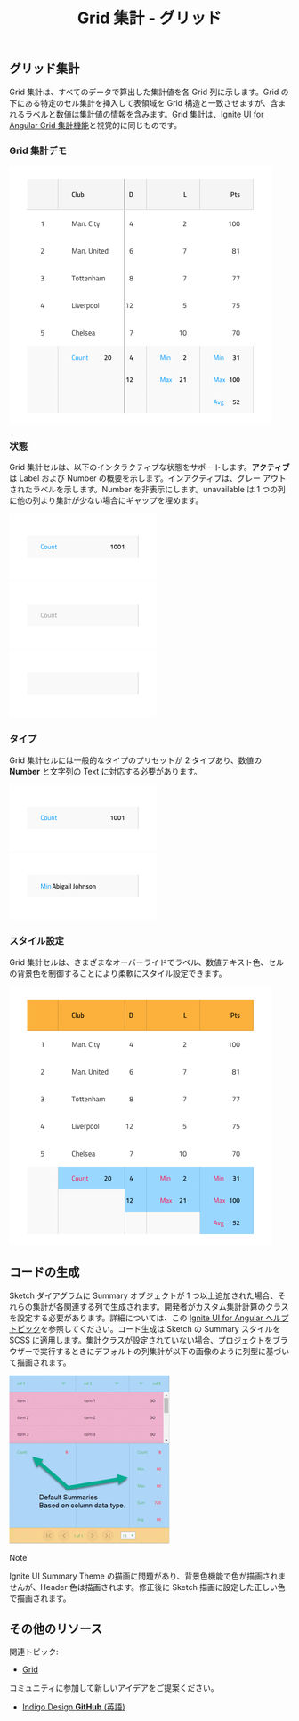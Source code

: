﻿---
title: Grid 集計 - グリッド
_description: Grid 集計は、すべてのデータで算出した集計値を各 Grid 列に示します。
_keywords: デザイン システム, Sketch, Ignite UI for Angular, Grid 機能, UI ライブラリ, ウィジェット
_language: ja
---

## グリッド集計

Grid 集計は、すべてのデータで算出した集計値を各 Grid 列に示します。Grid の下にある特定のセル集計を挿入して表領域を Grid 構造と一致させますが、含まれるラベルと数値は集計値の情報を含みます。Grid 集計は、[Ignite UI for Angular Grid 集計機能](https://jp.infragistics.com/products/ignite-ui-angular/angular/components/grid_summaries.html)と視覚的に同じものです。

### Grid 集計デモ

<img src="../images/grid_summaries_demo.png" srcset="../images/grid_summaries_demo@2x.png 2x" />

### 状態

Grid 集計セルは、以下のインタラクティブな状態をサポートします。**アクティブ**は Label および Number の概要を示します。インアクティブは、グレー アウトされたラベルを示します。Number を非表示にします。unavailable は 1 つの列に他の列より集計が少ない場合にギャップを埋めます。

<img src="../images/grid_cell_summary_active.png" srcset="../images/grid_cell_summary_active@2x.png 2x" />
<img src="../images/grid_cell_summary_inactive.png" srcset="../images/grid_cell_summary_inactive@2x.png 2x" />
<img src="../images/grid_cell_summary_unavailable.png" srcset="../images/grid_cell_summary_unavailable@2x.png 2x" />

### タイプ

Grid 集計セルには一般的なタイプのプリセットが 2 タイプあり、数値の **Number** と文字列の Text に対応する必要があります。

<img src="../images/grid_cell_summary_number.png" srcset="../images/grid_cell_summary_number@2x.png 2x" />
<img src="../images/grid_cell_summary_text.png" srcset="../images/grid_cell_summary_text@2x.png 2x" />

### スタイル設定

Grid 集計セルは、さまざまなオーバーライドでラベル、数値テキスト色、セルの背景色を制御することにより柔軟にスタイル設定できます。

<img src="../images/grid_summaries_styling.png" srcset="../images/grid_summaries_styling@2x.png 2x" />

## コードの生成

Sketch ダイアグラムに Summary オブジェクトが 1 つ以上追加された場合、それらの集計が各関連する列で生成されます。開発者がカスタム集計計算のクラスを設定する必要があります。詳細については、この [Ignite UI for Angular ヘルプ トピック](https://jp.infragistics.com/products/ignite-ui-angular/angular/components/grid_summaries.html)を参照してください。コード生成は Sketch の Summary スタイルを SCSS に適用します。集計クラスが設定されていない場合、プロジェクトをブラウザーで実行するときにデフォルトの列集計が以下の画像のように列型に基づいて描画されます。

<img src="../images/grid_summaries_codegen.png" />

> [!Note]
> Ignite UI Summary Theme の描画に問題があり、背景色機能で色が描画されませんが、Header 色は描画されます。修正後に Sketch 描画に設定した正しい色で描画されます。

## その他のリソース

関連トピック:

- [Grid](grid.md)
  <div class="divider--half"></div>

コミュニティに参加して新しいアイデアをご提案ください。

- [Indigo Design **GitHub** (英語)](https://github.com/IgniteUI/design-system-docfx)
